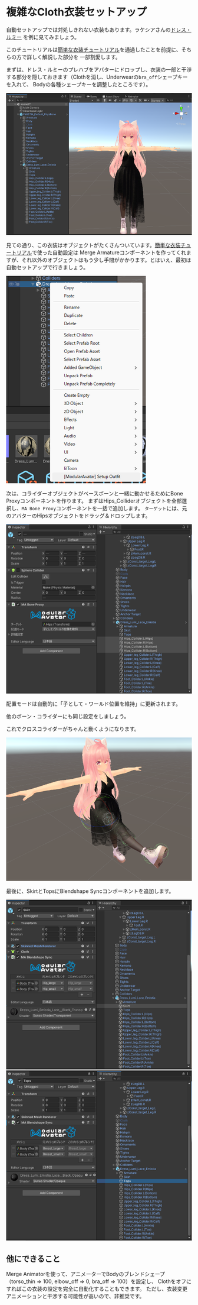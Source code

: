 ﻿---
sidebar_position: 2
sidebar_label: 複雑なCloth衣装セットアップ
---

# 複雑なCloth衣装セットアップ

自動セットアップでは対処しきれない衣装もあります。ラケシアさんの[ドレス・ルミー](https://lachexia.booth.pm/items/3763311)
を例に見てみましょう。

このチュートリアルは[簡単な衣装チュートリアル](/docs/tutorials/clothing)を通過したことを前提に、そちらの方で詳しく解説した部分を
一部割愛します。

まずは、ドレス・ルミーのプレハブをアバターにドロップし、衣装の一部と干渉する部分を隠しておきます（Clothを消し、Underwearの`bra_off`シェープキーを入れて、
Bodyの各種シェープキーを調整したところです）。

![初期状態](initial_state.png)

見ての通り、この衣装はオブジェクトがたくさんついています。[簡単な衣装チュートリアル](/docs/tutorials/clothing)で使った自動設定は
Merge Armatureコンポーネントを作ってくれますが、それ以外のオブジェクトはもう少し手間がかかります。とはいえ、最初は
自動セットアップで行きましょう。

![基本設定](base_setup.png)

次は、コライダーオブジェクトがベースボーンと一緒に動かせるためにBone Proxyコンポーネントを作ります。
まずはHips_Colliderオブジェクトを全部選択し、`MA Bone Proxy`コンポーネントを一括で追加します。
`ターゲット`には、元のアバターのHipsオブジェクトをドラッグ＆ドロップします。

![Hipsコライダー設定](hips_collider.png)

配置モードは自動的に「子として・ワールド位置を維持」に更新されます。

他のボーン・コライダーにも同じ設定をしましょう。

これでクロスコライダーがちゃんと動くようになります。

![足コライダー、ヨシッ！](colliders_work.png)

最後に、SkirtとTopsにBlendshape Syncコンポーネントを追加します。

![Skirtのブレンドシェープ同期設定](blendshape_sync_skirt.png)
![Hipsのブレンドシェープ同期設定](blendshape_sync_tops.png)


## 他にできること

Merge Animatorを使って、アニメーターでBodyのブレンドシェープ（torso_thin => 100, elbow_off => 0, bra_off => 100）を設定し、
Clothをオフにすればこの衣装の設定を完全に自動化することもできます。
ただし、衣装変更アニメーションと干渉する可能性が高いので、非推奨です。